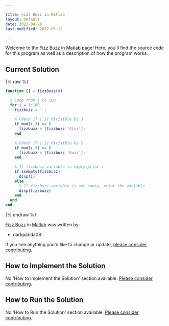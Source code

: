 ```yaml
---

title: Fizz Buzz in Matlab
layout: default
date: 2022-04-28
last-modified: 2022-05-12

---
```


Welcome to the [Fizz Buzz](https://sampleprograms.io/projects/fizz-buzz) in [Matlab](https://sampleprograms.io/languages/matlab) page! Here, you'll find the source code for this program as well as a description of how the program works.

## Current Solution

{% raw %}

```matlab
function [] = fizzBuzz(x)

  % Loop from 1 to 100
  for i = 1:100
    fizzbuzz = '';
    
    % Check if i is divisible by 3
    if mod(i,3) == 0
      fizzbuzz = [fizzbuzz 'Fizz'];
    end
    
    % Check if i is divisible by 5
    if mod(i,5) == 0
      fizzbuzz = [fizzbuzz 'Buzz'];
    end
    
    % If fizzbuzz variable is empty,print i
    if isempty(fizzbuzz)
      disp(i)
    else
      % If fizzbuzz variable is not empty, print the variable
      disp(fizzbuzz)
    end
  end
end
```

{% endraw %}

[Fizz Buzz](https://sampleprograms.io/projects/fizz-buzz) in [Matlab](https://sampleprograms.io/languages/matlab) was written by:

- darkpanda08

If you see anything you'd like to change or update, [please consider contributing](https://github.com/TheRenegadeCoder/sample-programs).

## How to Implement the Solution

No 'How to Implement the Solution' section available. [Please consider contributing](https://github.com/TheRenegadeCoder/sample-programs-website).

## How to Run the Solution

No 'How to Run the Solution' section available. [Please consider contributing](https://github.com/TheRenegadeCoder/sample-programs-website).